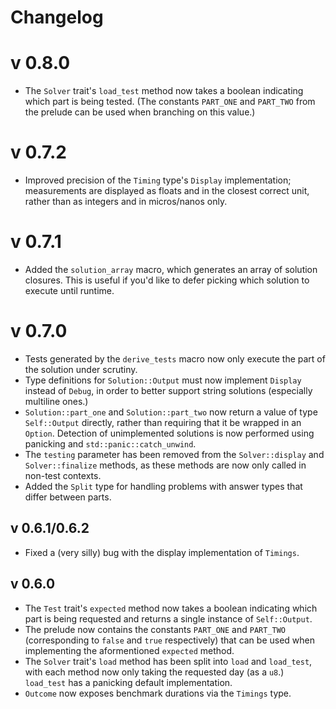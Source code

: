 # Changelog

# v 0.8.0
- The `Solver` trait's `load_test` method now takes a boolean indicating which part is being tested. (The constants `PART_ONE` and `PART_TWO` from the prelude can be used when branching on this value.)

# v 0.7.2
- Improved precision of the `Timing` type's `Display` implementation; measurements are displayed as floats and in the closest correct unit, rather
than as integers and in micros/nanos only.

# v 0.7.1
- Added the `solution_array` macro, which generates an array of solution closures. This is useful if you'd like to defer picking which solution
to execute until runtime.

# v 0.7.0
- Tests generated by the `derive_tests` macro now only execute the part of the solution under scrutiny.
- Type definitions for `Solution::Output` must now implement `Display` instead of `Debug`, in order to better support string solutions (especially multiline ones.)
- `Solution::part_one` and `Solution::part_two` now return a value of type `Self::Output` directly, rather than requiring that it be wrapped in an `Option`. Detection
of unimplemented solutions is now performed using panicking and `std::panic::catch_unwind`.
- The `testing` parameter has been removed from the `Solver::display` and `Solver::finalize` methods, as these
methods are now only called in non-test contexts.
- Added the `Split` type for handling problems with answer types that differ between parts.

## v 0.6.1/0.6.2
- Fixed a (very silly) bug with the display implementation of `Timings`.

## v 0.6.0
- The `Test` trait's `expected` method now takes a boolean indicating which part is being requested and returns a single instance of `Self::Output`.
- The prelude now contains the constants `PART_ONE` and `PART_TWO` (corresponding to `false` and `true` respectively) that can be used when implementing the aformentioned `expected` method.
- The `Solver` trait's `load` method has been split into `load` and `load_test`, with each method now only taking the requested day (as a `u8`.) `load_test` has a panicking default implementation.
- `Outcome` now exposes benchmark durations via the `Timings` type.